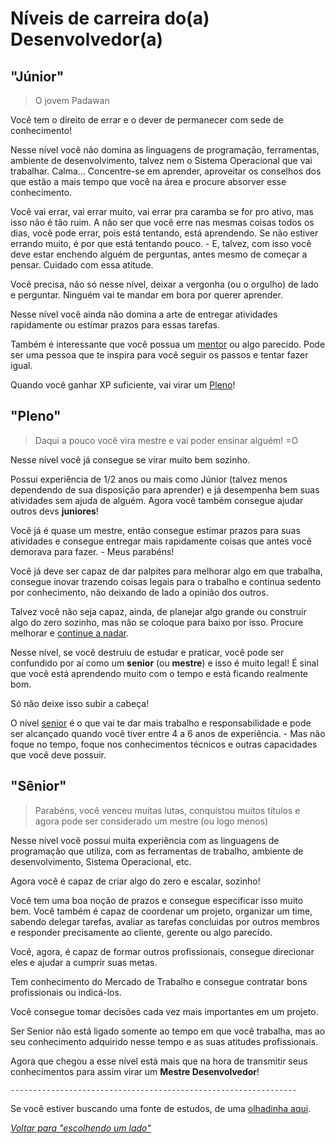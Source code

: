 # Níveis de carreira do(a) Desenvolvedor(a)

## "Júnior"

> O jovem Padawan

Você tem o direito de errar e o dever de permanecer com sede de conhecimento!

Nesse nível você não domina as linguagens de programação, ferramentas, ambiente de desenvolvimento, talvez nem o Sistema Operacional que vai trabalhar. Calma... Concentre-se em aprender, aproveitar os conselhos dos que estão a mais tempo que você na área e procure absorver esse conhecimento.

Você vai errar, vai errar muito, vai errar pra caramba se for pro ativo, mas isso não é tão ruim. A não ser que você erre nas mesmas coisas todos os dias, você pode errar, pois está tentando, está aprendendo. Se não estiver errando muito, é por que está tentando pouco. - E, talvez, com isso você deve estar enchendo alguém de perguntas, antes mesmo de começar a pensar. Cuidado com essa atitude.

Você precisa, não só nesse nível, deixar a vergonha (ou o orgulho) de lado e perguntar. Ninguém vai te mandar em bora por querer aprender.

Nesse nível você ainda não domina a arte de entregar atividades rapidamente ou estimar prazos para essas tarefas.

Também é interessante que você possua um [mentor](https://github.com/training-center/mentoria/) ou algo parecido. Pode ser uma pessoa que te inspira para você seguir os passos e tentar fazer igual.

Quando você ganhar XP suficiente, vai virar um [Pleno](./pleno.md)!

## "Pleno"

> Daqui a pouco você vira mestre e vai poder ensinar alguém! =O

Nesse nível você já consegue se virar muito bem sozinho.

Possui experiência de 1/2 anos ou mais como Júnior (talvez menos dependendo de sua disposição para aprender) e já desempenha bem suas atividades sem ajuda de alguém. Agora você também consegue ajudar outros devs **juniores**!

Você já é quase um mestre, então consegue estimar prazos para suas atividades e consegue entregar mais rapidamente coisas que antes você demorava para fazer. - Meus parabéns!

Você já deve ser capaz de dar palpites para melhorar algo em que trabalha, consegue inovar trazendo coisas legais para o trabalho e continua sedento por conhecimento, não deixando de lado a opinião dos outros.

Talvez você não seja capaz, ainda, de planejar algo grande ou construir algo do zero sozinho, mas não se coloque para baixo por isso. Procure melhorar e [continue a nadar](http://cinemacomrapadura.com.br/colunas/acme/288817/entenda-por-que-o-continue-a-nadar-e-o-hakuna-matata-dos-anos-2000/).

Nesse nível, se você destruiu de estudar e praticar, você pode ser confundido por aí como um **senior** (ou **mestre**) e isso é muito legal! É sinal que você está aprendendo muito com o tempo e está ficando realmente bom.

Só não deixe isso subir a cabeça!

O nível [senior](./senior.md) é o que vai te dar mais trabalho e responsabilidade e pode ser alcançado quando você tiver entre 4 a 6 anos de experiência. - Mas não foque no tempo, foque nos conhecimentos técnicos e outras capacidades que você deve possuir.

## "Sênior"

> Parabéns, você venceu muitas lutas, conquistou muitos títulos e agora pode ser considerado um mestre (ou logo menos)

Nesse nível você possui muita experiência com as linguagens de programação que utiliza, com as ferramentas de trabalho, ambiente de desenvolvimento, Sistema Operacional, etc.

Agora você é capaz de criar algo do zero e escalar, sozinho!

Você tem uma boa noção de prazos e consegue especificar isso muito bem. Você também é capaz de coordenar um projeto, organizar um time, sabendo delegar tarefas, avaliar as tarefas concluidas por outros membros e responder precisamente ao cliente, gerente ou algo parecido.

Você, agora, é capaz de formar outros profissionais, consegue direcionar eles e ajudar a cumprir suas metas.

Tem conhecimento do Mercado de Trabalho e consegue contratar bons profissionais ou indicá-los.

Você consegue tomar decisões cada vez mais importantes em um projeto.

Ser Senior não está ligado somente ao tempo em que você trabalha, mas ao seu conhecimento adquirido nesse tempo e as suas atitudes profissionais.

Agora que chegou a esse nível está mais que na hora de transmitir seus conhecimentos para assim virar um **Mestre Desenvolvedor**!

`----------------------------------------------------------------`

Se você estiver buscando uma fonte de estudos, de uma [olhadinha aqui](/translations/pt-br/study-guides.md).

*[Voltar para "escolhendo um lado"](/translations/pt-br/README.md#escolhendo-um-lado)*
